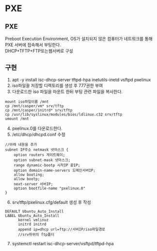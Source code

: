 # PXE

## PXE
Preboot Execution Environment, OS가 설치되지 않은 컴퓨터가 네트워크를 통해 PXE 서버에 접속해서 부팅한다.   
DHCP+TFTP+FTP또는웹서버로 구성

## 구현
1. apt -y install isc-dhcp-server tftpd-hpa inetutils-inetd vsftpd pxelinux
2. iso파일을 저장할 디렉토리를 생성 후 777권한 부여
3. 다운로드한 iso 파일을 마운트 한뒤 부팅 관련 파일을 복사한다.
```
mount iso파일이름 /mnt
cp /mnt/casper/vm* srv/tftp
cp /mnt/casper/initrd* srv/tftp
cp /usr/lib/syslinux/modules/bios/ldlinux.c32 srv/tftp
umount /mnt
```
4. pxelinux.0를 다운로드한다.
5. /etc/dhcp/dhcpd.conf 수정
```
//아래 내용을 추가
subnet IP주소 netmask 넷마스크 {
    option routers 게이트웨이;
    option subnet-mask 넷마스크;
    range dynamic-bootp 시작IP 끝IP;
    option domain-name-servers 도메인서버IP;
    allow booting;
    allow bootp;
    next-server 서버IP;
    option bootfile-name "pxelinux.0"
}
```
6. srv/tftp/pxelinux.cfg/default 생성 후 작성
```
DEFAULT Ubuntu_Auto_Install
LABEL Ubuntu_Auto_Install
      kernel vmlinuz
      initrd initrd
      append ip=dhcp url=ftp://서버IP/iso파일경로
      //srv하위의 ftp폴더
```
7. systemctl restart isc-dhcp-server/vsftpd/tftpd-hpa